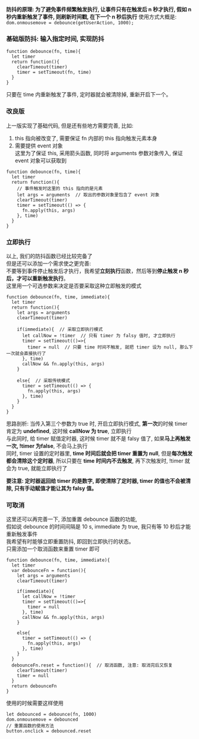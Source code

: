 **防抖的原理: 为了避免事件频繁触发执行, 让事件只有在触发后 n 秒才执行, 假如 n 秒内重新触发了事件, 则刷新时间戳, 在下一个 n 秒后执行**
使用方式大概是: ```dom.onmousemove = debounce(getUserAction, 1000);```
### 基础版防抖: 输入指定时间, 实现防抖
```
function debounce(fn, time){
  let timer
  return function(){
    clearTimeout(timer)
    timer = setTimeout(fn, time)
  }
}
```
只要在 time 内重新触发了事件, 定时器就会被清除掉, 重新开启下一个。<br>

### 改良版
上一版实现了基础代码, 但是还有些地方需要完善, 比如: <br>
1. this 指向被改变了, 需要保证 fn 内部的 this 指向触发元素本身<br>
2. 需要提供 event 对象<br>
这里为了保证 this, 采用箭头函数, 同时将 arguments 参数对象传入, 保证 event 对象可以获取到
```
function debounce(fn, time){
  let timer
  return function(){
    // 事件触发时这里的 this 指向的是元素
    let args = arguments  // 取出的参数对象里包含了 event 对象
    clearTimeout(timer)
    timer = setTimeout(() => {
      fn.apply(this, args)
    }, time)
  }
}
```

### 立即执行
以上, 我们的防抖函数已经比较完备了<br>
但是还可以添加一个需求使之更完善: <br>
不要等到事件停止触发后才执行，我希望**立刻执行**函数，然后等到**停止触发 n 秒后，才可以重新触发执行**。<br>
这里用一个可选参数来决定是否要采取这种立即触发的模式
```
function debounce(fn, time, immediate){
  let timer
  return function(){
    let args = arguments
    clearTimeout(timer)

    if(immediate){  // 采取立即执行模式
      let callNow = !timer  // 只有 timer 为 falsy 值时, 才立即执行
      timer = setTimeout(()=>{
        timer = null  // 只要 time 时间不触发, 就把 timer 设为 null, 那么下一次就会直接执行了
      }, time)
      callNow && fn.apply(this, args)
    }
    
    else{  // 采取传统模式
      timer = setTimeout(() => {
        fn.apply(this, args)
      }, time)
    }
  }
}
```
思路剖析: 当传入第三个参数为 true 时, 开启立即执行模式, **第一次**的时候 timer 肯定为 **undefined**, 这时候 **callNow 为 true**, 立即执行<br>
与此同时, 给 timer 赋值定时器, 这时候 timer 就不是 falsy 值了, 如果**马上再触发一次, !timer 为false**, 不会马上执行<br>
同时, timer 设置的定时器里, **time 时间后就会把 timer 重置为 null**, 但是**每次触发都会清除这个定时器**, 所以只要在 **time 时间内不去触发**, 再下次触发时, !timer 就会为 true, 就能立即执行了<br>

**要注意: 定时器返回给 timer 的是数字, 即使清除了定时器, timer 的值也不会被清除, 只有手动赋值才能让其为 falsy 值。**

### 可取消
这里还可以再完善一下, 添加重置 debounce 函数的功能, <br>
假如说 debounce 的时间间隔是 10 s, immediate 为 true, 我只有等 10 秒后才能重新触发事件<br>
我希望有时能够立即重置防抖, 即回到立即执行的状态。<br>
只需添加一个取消函数来重置 timer 即可
```
function debounce(fn, time, immediate){
  let timer
  var debounceFn = function(){
    let args = arguments
    clearTimeout(timer)

    if(immediate){
      let callNow = !timer
      timer = setTimeout(()=>{
        timer = null
      }, time)
      callNow && fn.apply(this, args)
    }
    
    else{
      timer = setTimeout(() => {
        fn.apply(this, args)
      }, time)
    }
  }
  debounceFn.reset = function(){  // 取消函数, 注意: 取消完后又恢复
    clearTimeout(timer)
    timer = null
  }
  return debounceFn
}
```
使用的时候需要这样使用
```
let debounced = debounce(fn, 1000)
dom.onmousemove = debounced
// 重置函数的使用方法
button.onclick = debounced.reset
```

